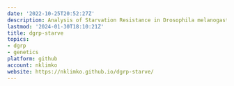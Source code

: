 ```yaml
---
date: '2022-10-25T20:52:27Z'
description: Analysis of Starvation Resistance in Drosophila melanogaster
lastmod: '2024-01-30T18:10:21Z'
title: dgrp-starve
topics:
- dgrp
- genetics
platform: github
account: nklimko
website: https://nklimko.github.io/dgrp-starve/
---
```


